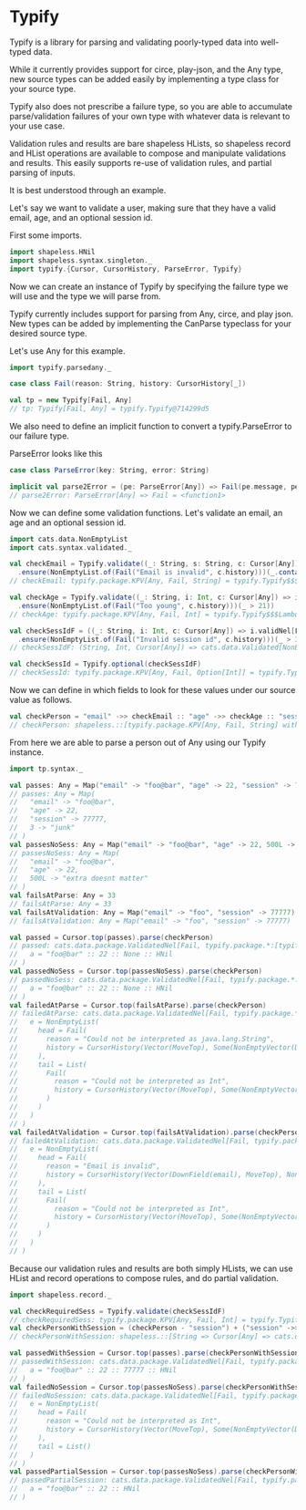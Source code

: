 # Typify

Typify is a library for parsing and validating poorly-typed data into well-typed data.

While it currently provides support for circe, play-json, and the Any type,
new source types can be added easily by implementing a type class for your source type.

Typify also does not prescribe a failure type, so you are able to accumulate parse/validation
failures of your own type with whatever data is relevant to your use case.

Validation rules and results are bare shapeless HLists, so shapeless record and HList
operations are available to compose and manipulate validations and results. This easily
supports re-use of validation rules, and partial parsing of inputs.

It is best understood through an example.

Let's say we want to validate a user, making sure that they have a valid email, age,
and an optional session id.

First some imports.

```scala
import shapeless.HNil
import shapeless.syntax.singleton._
import typify.{Cursor, CursorHistory, ParseError, Typify}
```

Now we can create an instance of Typify  by specifying the failure type we will use and
the type we will parse from.

Typify currently includes support for parsing from Any, circe, and play json.
New types can be added by implementing the CanParse typeclass for your desired source type.

Let's use Any for this example.

```scala
import typify.parsedany._

case class Fail(reason: String, history: CursorHistory[_])

val tp = new Typify[Fail, Any]
// tp: Typify[Fail, Any] = typify.Typify@714299d5
```

We also need to define an implicit function to convert a typify.ParseError to our failure type.

ParseError looks like this

```scala
case class ParseError(key: String, error: String)
```

```scala
implicit val parse2Error = (pe: ParseError[Any]) => Fail(pe.message, pe.cursor.history)
// parse2Error: ParseError[Any] => Fail = <function1>
```

Now we can define some validation functions.
Let's validate an email, an age and an optional session id.

```scala
import cats.data.NonEmptyList
import cats.syntax.validated._

val checkEmail = Typify.validate((_: String, s: String, c: Cursor[Any]) => s.validNel[Fail]
  .ensure(NonEmptyList.of(Fail("Email is invalid", c.history)))(_.contains("@")))
// checkEmail: typify.package.KPV[Any, Fail, String] = typify.Typify$$$Lambda$35264/0x0000000803f65a70@c251138

val checkAge = Typify.validate((_: String, i: Int, c: Cursor[Any]) => i.validNel[Fail]
  .ensure(NonEmptyList.of(Fail("Too young", c.history)))(_ > 21))
// checkAge: typify.package.KPV[Any, Fail, Int] = typify.Typify$$$Lambda$35264/0x0000000803f65a70@22b16f40

val checkSessIdF = ((_: String, i: Int, c: Cursor[Any]) => i.validNel[Fail]
  .ensure(NonEmptyList.of(Fail("Invalid session id", c.history)))(_ > 3000))
// checkSessIdF: (String, Int, Cursor[Any]) => cats.data.Validated[NonEmptyList[Fail], Int] = <function3>

val checkSessId = Typify.optional(checkSessIdF)
// checkSessId: typify.package.KPV[Any, Fail, Option[Int]] = typify.Typify$$$Lambda$35265/0x0000000803f6c230@5dd57dba
```

Now we can define in which fields to look for these values under our source value as follows.

```scala
val checkPerson = "email" ->> checkEmail :: "age" ->> checkAge :: "session" ->> checkSessId :: HNil
// checkPerson: shapeless.::[typify.package.KPV[Any, Fail, String] with shapeless.labelled.KeyTag["email", typify.package.KPV[Any, Fail, String]], shapeless.::[typify.package.KPV[Any, Fail, Int] with shapeless.labelled.KeyTag["age", typify.package.KPV[Any, Fail, Int]], shapeless.::[typify.package.KPV[Any, Fail, Option[Int]] with shapeless.labelled.KeyTag["session", typify.package.KPV[Any, Fail, Option[Int]]], HNil]]] = typify.Typify$$$Lambda$35264/0x0000000803f65a70@c251138 :: typify.Typify$$$Lambda$35264/0x0000000803f65a70@22b16f40 :: typify.Typify$$$Lambda$35265/0x0000000803f6c230@5dd57dba :: HNil
```

From here we are able to parse a person out of Any using our Typify instance.

```scala
import tp.syntax._

val passes: Any = Map("email" -> "foo@bar", "age" -> 22, "session" -> 77777, 3 -> "junk")
// passes: Any = Map(
//   "email" -> "foo@bar",
//   "age" -> 22,
//   "session" -> 77777,
//   3 -> "junk"
// )
val passesNoSess: Any = Map("email" -> "foo@bar", "age" -> 22, 500L -> "extra doesnt matter")
// passesNoSess: Any = Map(
//   "email" -> "foo@bar",
//   "age" -> 22,
//   500L -> "extra doesnt matter"
// )
val failsAtParse: Any = 33
// failsAtParse: Any = 33
val failsAtValidation: Any = Map("email" -> "foo", "session" -> 77777)
// failsAtValidation: Any = Map("email" -> "foo", "session" -> 77777)

val passed = Cursor.top(passes).parse(checkPerson)
// passed: cats.data.package.ValidatedNel[Fail, typify.package.*:[typify.labelled.package.->>["email", String], typify.package.*:[typify.labelled.package.->>["age", Int], typify.package.*:[typify.labelled.package.->>["session", Option[Int]], typify.package.EmptyTuple]]]] = Valid(
//   a = "foo@bar" :: 22 :: None :: HNil
// )
val passedNoSess = Cursor.top(passesNoSess).parse(checkPerson)
// passedNoSess: cats.data.package.ValidatedNel[Fail, typify.package.*:[typify.labelled.package.->>["email", String], typify.package.*:[typify.labelled.package.->>["age", Int], typify.package.*:[typify.labelled.package.->>["session", Option[Int]], typify.package.EmptyTuple]]]] = Valid(
//   a = "foo@bar" :: 22 :: None :: HNil
// )
val failedAtParse = Cursor.top(failsAtParse).parse(checkPerson)
// failedAtParse: cats.data.package.ValidatedNel[Fail, typify.package.*:[typify.labelled.package.->>["email", String], typify.package.*:[typify.labelled.package.->>["age", Int], typify.package.*:[typify.labelled.package.->>["session", Option[Int]], typify.package.EmptyTuple]]]] = Invalid(
//   e = NonEmptyList(
//     head = Fail(
//       reason = "Could not be interpreted as java.lang.String",
//       history = CursorHistory(Vector(MoveTop), Some(NonEmptyVector(DownField(email))))
//     ),
//     tail = List(
//       Fail(
//         reason = "Could not be interpreted as Int",
//         history = CursorHistory(Vector(MoveTop), Some(NonEmptyVector(DownField(age))))
//       )
//     )
//   )
// )
val failedAtValidation = Cursor.top(failsAtValidation).parse(checkPerson)
// failedAtValidation: cats.data.package.ValidatedNel[Fail, typify.package.*:[typify.labelled.package.->>["email", String], typify.package.*:[typify.labelled.package.->>["age", Int], typify.package.*:[typify.labelled.package.->>["session", Option[Int]], typify.package.EmptyTuple]]]] = Invalid(
//   e = NonEmptyList(
//     head = Fail(
//       reason = "Email is invalid",
//       history = CursorHistory(Vector(DownField(email), MoveTop), None)
//     ),
//     tail = List(
//       Fail(
//         reason = "Could not be interpreted as Int",
//         history = CursorHistory(Vector(MoveTop), Some(NonEmptyVector(DownField(age))))
//       )
//     )
//   )
// )
```

Because our validation rules and results are both simply HLists, we can use HList and record
operations to compose rules, and do partial validation.

```scala
import shapeless.record._

val checkRequiredSess = Typify.validate(checkSessIdF)
// checkRequiredSess: typify.package.KPV[Any, Fail, Int] = typify.Typify$$$Lambda$35264/0x0000000803f65a70@371d9954
val checkPersonWithSession = (checkPerson - "session") + ("session" ->> checkRequiredSess)
// checkPersonWithSession: shapeless.::[String => Cursor[Any] => cats.data.Validated[NonEmptyList[Fail], String] with shapeless.labelled.KeyTag["email", String => Cursor[Any] => cats.data.Validated[NonEmptyList[Fail], String]], shapeless.::[String => Cursor[Any] => cats.data.Validated[NonEmptyList[Fail], Int] with shapeless.labelled.KeyTag["age", String => Cursor[Any] => cats.data.Validated[NonEmptyList[Fail], Int]], shapeless.::[String => Cursor[Any] => cats.data.Validated[NonEmptyList[Fail], Int] with shapeless.labelled.KeyTag["session", String => Cursor[Any] => cats.data.Validated[NonEmptyList[Fail], Int]], HNil]]] = typify.Typify$$$Lambda$35264/0x0000000803f65a70@c251138 :: typify.Typify$$$Lambda$35264/0x0000000803f65a70@22b16f40 :: typify.Typify$$$Lambda$35264/0x0000000803f65a70@371d9954 :: HNil

val passedWithSession = Cursor.top(passes).parse(checkPersonWithSession)
// passedWithSession: cats.data.package.ValidatedNel[Fail, typify.package.*:[typify.labelled.package.->>["email", String], typify.package.*:[typify.labelled.package.->>["age", Int], typify.package.*:[typify.labelled.package.->>["session", Int], typify.package.EmptyTuple]]]] = Valid(
//   a = "foo@bar" :: 22 :: 77777 :: HNil
// )
val failedNoSession = Cursor.top(passesNoSess).parse(checkPersonWithSession)
// failedNoSession: cats.data.package.ValidatedNel[Fail, typify.package.*:[typify.labelled.package.->>["email", String], typify.package.*:[typify.labelled.package.->>["age", Int], typify.package.*:[typify.labelled.package.->>["session", Int], typify.package.EmptyTuple]]]] = Invalid(
//   e = NonEmptyList(
//     head = Fail(
//       reason = "Could not be interpreted as Int",
//       history = CursorHistory(Vector(MoveTop), Some(NonEmptyVector(DownField(session))))
//     ),
//     tail = List()
//   )
// )
val passedPartialSession = Cursor.top(passesNoSess).parse(checkPersonWithSession - "session")
// passedPartialSession: cats.data.package.ValidatedNel[Fail, typify.package.*:[typify.labelled.package.->>["email", String], typify.package.*:[typify.labelled.package.->>["age", Int], typify.package.EmptyTuple]]] = Valid(
//   a = "foo@bar" :: 22 :: HNil
// )
```
